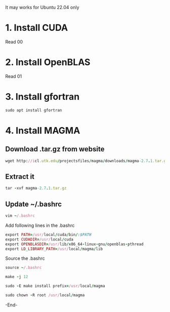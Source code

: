 It may works for Ubuntu 22.04 only
# 1. Install CUDA 
Read 00

# 2. Install OpenBLAS
Read 01

# 3. Install gfortran
```ruby
sudo apt install gfortran
```

# 4. Install MAGMA
## Download .tar.gz from website
```ruby
wget http://icl.utk.edu/projectsfiles/magma/downloads/magma-2.7.1.tar.gz
```

## Extract it 
```ruby
tar -xvf magma-2.7.1.tar.gz
```
## Update ~/.bashrc
```ruby
vim ~/.bashrc
```
Add following lines in the .bashrc
```ruby
export PATH=/usr/local/cuda/bin/:$PATH
export CUDADIR=/usr/local/cuda
export OPENBLASDIR=/usr/lib/x86_64-linux-gnu/openblas-pthread
export LD_LIBRARY_PATH=/usr/local/magma/lib
```
Source the .bashrc
```ruby
source ~/.bashrc
```
```ruby
make -j 12
```
```ruby
sudo -E make install prefix=/usr/local/magma
```
```ruby
sudo chown -R root /usr/local/magma
```

-End-